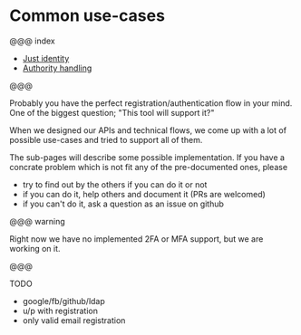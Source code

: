 # Common use-cases

@@@ index

* [Just identity](just-identity.md)
* [Authority handling](authority-handling.md)

@@@

Probably you have the perfect registration/authentication flow in your mind.
One of the biggest question; "This tool will support it?"

When we designed our APIs and technical flows, we come up with a lot of possible
use-cases and tried to support all of them.

The sub-pages will describe some possible implementation. 
If you have a concrate problem which is not fit any of the pre-documented ones, please
 - try to find out by the others if you can do it or not
 - if you can do it, help others and document it (PRs are welcomed)
 - if you can't do it, ask a question as an issue on github
 
@@@ warning

Right now we have no implemented 2FA or MFA support, but we are working on it.

@@@


TODO
 - google/fb/github/ldap
 - u/p with registration
 - only valid email registration
